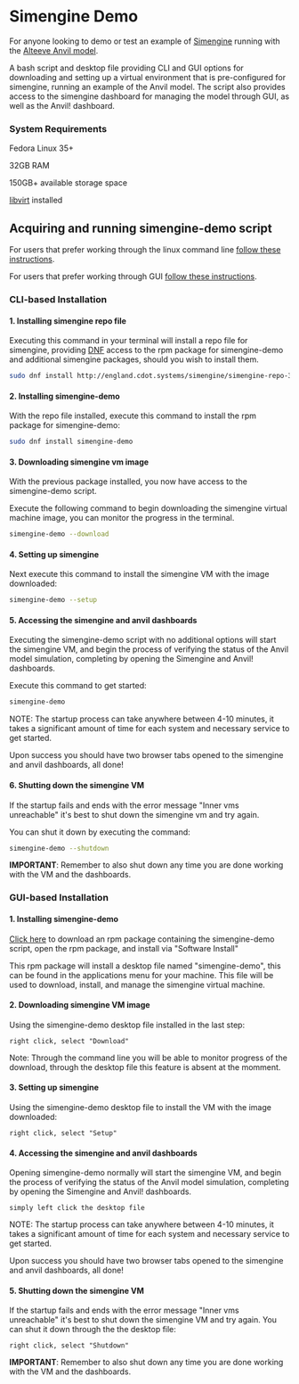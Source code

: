 # Simengine Demo


For anyone looking to demo or test an example of [Simengine](https://github.com/Seneca-CDOT/simengine) running with the [Alteeve Anvil model](https://simengine.readthedocs.io/en/latest/Anvil%20Model/).

A bash script and desktop file providing CLI and GUI options for downloading and setting up a virtual environment that is pre-configured for simengine, running an example of the Anvil model. The script also provides access to the simengine dashboard for managing the model through GUI, as well as the Anvil! dashboard.

### System Requirements

Fedora Linux 35+

32GB RAM

150GB+ available storage space

[libvirt](https://libvirt.org/) installed

## Acquiring and running simengine-demo script

For users that prefer working through the linux command line [follow these instructions](#CLI-based-Installation).

For users that prefer working through GUI [follow these instructions](#GUI-based-Installation).


### CLI-based Installation


#### 1. Installing simengine repo file

Executing this command in your terminal will install a repo file for simengine, providing [DNF](https://docs.fedoraproject.org/en-US/quick-docs/dnf/) access to the rpm package for simengine-demo and additional simengine packages, should you wish to install them.

```bash
sudo dnf install http://england.cdot.systems/simengine/simengine-repo-3.42-1.fc35.noarch.rpm
```

#### 2. Installing simengine-demo

With the repo file installed, execute this command to install the rpm package for simengine-demo:

```bash
sudo dnf install simengine-demo
```

#### 3. Downloading simengine vm image

With the previous package installed, you now have access to the simengine-demo script.

Execute the following command to begin downloading the simengine virtual machine image, you can monitor the progress in the terminal.

```bash
simengine-demo --download
```

#### 4. Setting up simengine

Next execute this command to install the simengine VM with the image downloaded:

```bash
simengine-demo --setup
```

#### 5. Accessing the simengine and anvil dashboards

Executing the simengine-demo script with no additional options will start the simengine VM, and begin the process of verifying the status of the Anvil model simulation, completing by opening the Simengine and Anvil! dashboards.

Execute this command to get started:

```bash
simengine-demo
```

NOTE: The startup process can take anywhere between 4-10 minutes, it takes a significant amount of time for each system and necessary service to get started.

Upon success you should have two browser tabs opened to the simengine and anvil dashboards, all done!

#### 6. Shutting down the simengine VM

If the startup fails and ends with the error message "Inner vms unreachable" it's best to shut down the simengine vm and try again.

You can shut it down by executing the command:

```bash
simengine-demo --shutdown
```

**IMPORTANT**: Remember to also shut down any time you are done working with the VM and the dashboards.

### GUI-based Installation

#### 1. Installing simengine-demo

[Click here](http://england.cdot.systems/simengine/simengine-demo-3.42-1.fc36.noarch.rpm) to download an rpm package containing the simengine-demo script, open the rpm package, and install via "Software Install"

This rpm package will install a desktop file named "simengine-demo", this can be found in the applications menu for your machine. This file will be used to download, install, and manage the simengine virtual machine.

#### 2. Downloading simengine VM image

Using the simengine-demo desktop file installed in the last step:

```
right click, select "Download"
```

Note: Through the command line you will be able to monitor progress of the download, through the desktop file this feature is absent at the momment.

#### 3. Setting up simengine

Using the simengine-demo desktop file to install the VM with the image downloaded:

```
right click, select "Setup"
```

#### 4. Accessing the simengine and anvil dashboards

Opening simengine-demo normally will start the simengine VM, and begin the process of verifying the status of the Anvil model simulation, completing by opening the Simengine and Anvil! dashboards.

```
simply left click the desktop file
```
NOTE: The startup process can take anywhere between 4-10 minutes, it takes a significant amount of time for each system and necessary service to get started.

Upon success you should have two browser tabs opened to the simengine and anvil dashboards, all done!

#### 5. Shutting down the simengine VM

If the startup fails and ends with the error message "Inner vms unreachable" it's best to shut down the simengine VM and try again. You can shut it down through the the desktop file: 
```
right click, select "Shutdown"
```
**IMPORTANT**: Remember to also shut down any time you are done working with the VM and the dashboards.